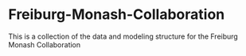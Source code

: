 # Freiburg-Monash-Collaboration
This is a collection of the data and modeling structure for the Freiburg Monash Collaboration
